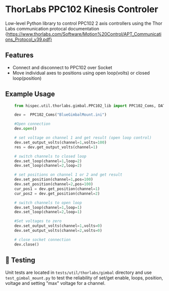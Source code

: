 # ThorLabs PPC102 Kinesis Controler

Low-level Python library to control PPC102 2 axis controllers using the Thor Labs communication protocal documentation {https://www.thorlabs.com/Software/Motion%20Control/APT_Communications_Protocol_v39.pdf}

## Features
- Connect and disconnect to PPC102 over Socket
- Move individual axes to positions using open loop(volts) or closed loop(position)

## Example Usage
```python
    from hispec.util.thorlabs.gimbal.PPC102_lib import PPC102_Coms, DATA_CODES

    dev =  PPC102_Coms("BlueGimbalMount.ini")

    #Open connection
    dev.open()

    # set voltage on channel 1 and get result (open loop control)
    dev.set_output_volts(channel=1,volts=100)
    res = dev.get_output_volts(channel=1)

    # switch channels to closed loop
    dev.set_loop(channel=1,loop=2)
    dev.set_loop(channel=2,loop=2)

    # set positions on channel 1 or 2 and get result
    dev.set_position(channel=1,pos=100)
    dev.set_position(channel=2,pos=100)
    cur_pos1 = dev.get_position(channel=1)
    cur_pos2 = dev.get_position(channel=2)

    # switch channels to open loop
    dev.set_loop(channel=1,loop=1)
    dev.set_loop(channel=2,loop=1)

    #Set voltages to zero
    dev.set_output_volts(channel=1,volts=0)
    dev.set_output_volts(channel=2,volts=0)

    # close socket connection
    dev.close()
```

## 🧪 Testing
Unit tests are located in `tests/util/thorlabs/gimbal` directory and use `test_gimbal_mount.py` to test the reliability of set/get enable, loops, position, voltage and setting "max" voltage for a channel. 
